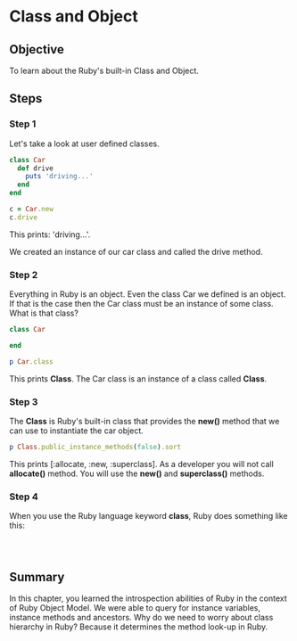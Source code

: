 # Class and Object

## Objective

To learn about the Ruby's built-in Class and Object.

## Steps

### Step 1

Let's take a look at user defined classes.

```ruby
class Car 
  def drive
    puts 'driving...'
  end
end

c = Car.new
c.drive
```

This prints: 'driving...'.

We created an instance of our car class and called the drive method.

### Step 2

Everything in Ruby is an object. Even the class Car we defined is an object. If that is the case then the Car class must be an instance of some class. What is that class?

```ruby
class Car

end

p Car.class
```

This prints **Class**. The Car class is an instance of a class called **Class**.

### Step 3

The **Class** is Ruby's built-in class that provides the **new()** method that we can use to instantiate the car object.

```ruby
p Class.public_instance_methods(false).sort
```

This prints [:allocate, :new, :superclass]. As a developer you will not call **allocate()** method. You will use the **new()** and **superclass()** methods.
 
### Step 4

When you use the Ruby language keyword **class**, Ruby does something like this:

```ruby

```




```ruby

```



```ruby

```



## Summary

In this chapter, you learned the introspection abilities of Ruby in the context of Ruby Object Model. We were able to query for instance variables, instance methods and ancestors. Why do we need to worry about class hierarchy in Ruby? Because it determines the method look-up in Ruby.

